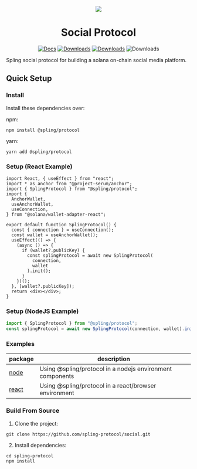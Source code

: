 <div align="center">
  <img src="https://pbs.twimg.com/profile_banners/1550448683677880321/1658497849/1500x500" />

  <h1>Social Protocol</h1>
   <p>
    <a href="https://spling.app/protocol"><img alt="Docs" src="https://img.shields.io/badge/docs-typedoc-blueviolet" /></a>
    <a href="https://www.npmjs.com/package/@spling/protocol"><img alt="Downloads" src="https://img.shields.io/npm/v/@spling/protocol"/></a>
    <a href="https://www.npmjs.com/package/@spling/protocol"><img alt="Downloads" src="https://img.shields.io/npm/dm/@spling/protocol" /></a>
    <img alt="Downloads" src="https://img.shields.io/npm/l/@spling/protocol" />
	</p>
</div>

Spling social protocol for building a solana on-chain social media platform.

## Quick Setup

### Install

Install these dependencies over:

npm:

```shell
npm install @spling/protocol
```

yarn:

```shell
yarn add @spling/protocol
```

### Setup (React Example)

```tsx
import React, { useEffect } from "react";
import * as anchor from "@project-serum/anchor";
import { SplingProtocol } from "@spling/protocol";
import {
  AnchorWallet,
  useAnchorWallet,
  useConnection,
} from "@solana/wallet-adapter-react";

export default function SplingProtocol() {
  const { connection } = useConnection();
  const wallet = useAnchorWallet();
  useEffect(() => {
    (async () => {
      if (wallet?.publicKey) {
        const splingProtocol = await new SplingProtocol(
          connection,
          wallet
        ).init();
      }
    })();
  }, [wallet?.publicKey]);
  return <div></div>;
}
```

### Setup (NodeJS Example)

```js
import { SplingProtocol } from "@spling/protocol";
const splingProtocol = await new SplingProtocol(connection, wallet).init();
```

### Examples

| package                                                            | description                                               |
| ------------------------------------------------------------------ | --------------------------------------------------------- |
| [node](https://github.com/spling-protocol/tree/main/examples/node) | Using @spling/protocol in a nodejs environment components |
| [react](https://github.com/spling-protocol/tree/main/examples/web) | Using @spling/protocol in a react/browser environment     |

### Build From Source

1. Clone the project:

```shell
git clone https://github.com/spling-protocol/social.git
```

2. Install dependencies:

```shell
cd spling-protocol
npm install
```
